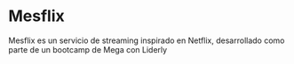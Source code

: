 # Mesflix
Mesflix es un servicio de streaming inspirado en Netflix, desarrollado como parte de un bootcamp de Mega con Liderly
